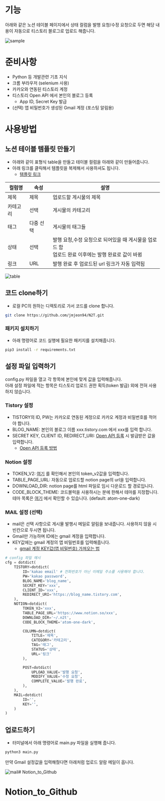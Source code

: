 # 기능

아래와 같은 노션 테이블 페이지에서 상태 컬럼을 발행 요청/수정 요청으로 두면 해당 내용이 자동으로 티스토리 블로그로 업로드 해줍니다.

![sample](resource/sample.gif)

# 준비사항

- Python 등 개발관련 기초 지식
- 크롬 부라우저 (selenium 사용)
- 카카오와 연동된 티스토리 계정
- 티스토리 Open API 에서 본인의 블로그 등록
    - App ID, Secret Key 발급
- (선택) 앱 비밀번호가 생성된 Gmail 계정 (포스팅 알림용)

# 사용방법

## 노션 테이블 템플릿 만들기

- 아래와 같이 표형식 table을 만들고 테이블 컬럼을 아래와 같이 만들어줍니다.
- 아래 링크를 클릭해서 템플릿을 복제해서 사용하셔도 됩니다.
     - [템플릿 링크](https://wistful-trick-85a.notion.site/08e08d36ac3544a7ab21f141232b311b?v=92376629a4d74c358d47228fbd9edcce)

| 컬럼명 | 속성 | 설명                                                            |
|-----| --- |---------------------------------------------------------------|
| 제목  | 제목 | 업로드할 게시물의 제목                                                  |
| 카테고리 | 선택 | 게시물의 카테고리                                                     |
| 태그  | 다중 선택 | 게시물의 태그들                                                      |
| 상태  | 선택 | 발행 요청,수정 요청으로 되어있을 때 게시물을 업로드 함 <br> 업로드 완료 이후에는 발행 완료로 값이 바뀜 |
| 링크  | URL | 발행 완료 후 업로드된 url 링크가 자동 입력됨                                   |

![table](resource/table.png)

## 코드 clone하기

- 로컬 PC의 원하는 디렉토리로 가서 코드를 clone 합니다.

```bash
git clone https://github.com/jmjeon94/N2T.git
```

### 패키지 설치하기

- 아래 명령어로 코드 실행에 필요한 패키지를 설치해줍니다.

```bash
pip3 install -r requirements.txt
```

## 설정 파일 입력하기

config.py 파일을 열고 각 항목에 본인에 맞게 값을 입력해줍니다.  
아래 설정 파일에 적는 항목은 티스토리 업로드 권한 획득(token 발급) 외에 전혀 사용하지 않습니다.

### Tistory 설정

- TISTORY의 ID, PW는 카카오로 연동된 계정으로 카카오 계정과 비밀번호를 적어야 합니다.
- BLOG_NAME: 본인의 블로그 이름 xxx.tistory.com 에서 xxx를 입력 합니다.
- SECRET KEY, CLIENT ID, REDIRECT_URI: [Open API 등록](https://www.tistory.com/guide/api/manage/register) 시 발급받은 값을 입력합니다.
    - [Open API 등록 방법](https://minimin2.tistory.com/82)

### Notion 설정

- TOKEN_V2: [여기](https://minimin2.tistory.com/99#05cfe4a1-87e1-4edf-a903-66f3e7cdcac1) 를 확인해서 본인의 token_v2값을 입력합니다.
- TABLE_PAGE_URL: 자동으로 업로드할 notion page의 url을 입력합니다.
- DOWNLOAD_DIR: notion page를 html 파일로 임시 다운로드 할 경로입니다.
- CODE_BLOCK_THEME: 코드블럭을 사용하시는 분에 한해서 테마를 지정합니다. 테마 목록은 [여기](https://highlightjs.org/static/demo/) 에서 확인할 수 있습니다. (default: atom-one-dark)

### MAIL 설정 (선택)

- mail은 선택 사항으로 게시물 발행시 메일로 알림을 보내줍니다. 사용하지 않을 시 빈칸으로 두시면 됩니다.
- Gmail만 가능하며 ID에는 gmail 계정을 입력합니다.
- KEY값에는 gmail 계정의 앱 비밀번호를 입력해줍니다.
    - [gmail 계정 KEY값(앱 비밀번호) 가져오는 법](https://minimin2.tistory.com/44)

```python
# config 파일 예시
cfg = dotdict(
    TISTORY=dotdict(
        ID='kakao email' # 전화번호가 아닌 이메일 주소를 사용해야 합니다.
        PW='kakao password',
        BLOG_NAME='blog_name',
        SECRET_KEY='xxx',
        CLIENT_ID='xxx',
        REDIRECT_URI='https://blog_name.tistory.com',
    ),
    NOTION=dotdict(
        TOKEN_V2='xxx',
        TABLE_PAGE_URL='https://www.notion.so/xxx',
        DOWNLOAD_DIR='~/.n2t',
        CODE_BLOCK_THEME='atom-one-dark',

        COLUMN=dotdict(
            TITLE='제목',
            CATEGORY='카테고리',
            TAG='태그',
            STATUS='상태',
            URL='링크'
        ),

        POST=dotdict(
            UPLOAD_VALUE='발행 요청',
            MODIFY_VALUE='수정 요청',
            COMPLETE_VALUE='발행 완료',
        ),
    ),
    MAIL=dotdict(
        ID='',
        KEY='',
    )
)
```

## 업로드하기

- 터미널에서 아래 명령어로 main.py 파일을 실행해 줍니다.

```python
python3 main.py
```

만약 Gmail 설정값을 입력해줬다면 아래처럼 업로드 알람 메일이 옵니다.

![mail](resource/mail.png)# Notion_to_Github
# Notion_to_Github
